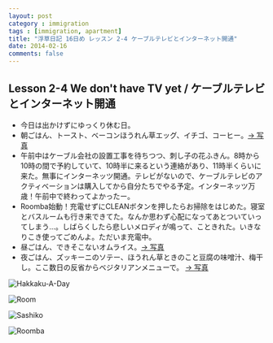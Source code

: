 ```yaml
---
layout: post
category : immigration
tags : [immigration, apartment]
title: "浮草日記 16日め レッスン 2-4 ケーブルテレビとインターネット開通"
date: 2014-02-16
comments: false
---
```


## Lesson 2-4 We don't have TV yet / ケーブルテレビとインターネット開通

* 今日は出かけずにゆっくり休む日。&nbsp; 
* 朝ごはん、トースト、ベーコンほうれん草エッグ、イチゴ、コーヒー。[-> 写真](http://instagram.com/p/kf-XbkFDby/)
* 午前中はケーブル会社の設置工事を待ちつつ、刺し子の花ふきん。8時から10時の間で予約していて、10時半に来るという連絡があり、11時半くらいに来た。無事にインターネッツ開通。テレビがないので、ケーブルテレビのアクティベーションは購入してから自分たちでやる予定。インターネッツ万歳！午前中で終わってよかったー。
* Roomba始動！充電せずにCLEANボタンを押したらお掃除をはじめた。寝室とバスルームも行き来できてた。なんか思わず心配になってあとついていってしまう…。しばらくしたら悲しいメロディが鳴って、こときれた。いきなりこき使ってごめんよ。ただいま充電中。
* 昼ごはん、できそこないオムライス。[-> 写真](http://instagram.com/p/kf-dQbFDb_/)
* 夜ごはん、ズッキーニのソテー、ほうれん草ときのこと豆腐の味噌汁、梅干し。ここ数日の反省からベジタリアンメニューで。 [-> 写真](http://instagram.com/p/kgPrDGFDTA/)


![Hakkaku-A-Day](https://lh6.googleusercontent.com/-TTuRQGGGMP8/UwGf9trqClI/AAAAAAAB5xk/aVNCUqThM3s/w620-h465-no/14+-+1)

![Room](https://lh6.googleusercontent.com/-4TCozP0JgGU/UwF3kZ-nl7I/AAAAAAAB5wU/FmIkJhQh-ow/w620-h465-no/P1150458.JPG)

![Sashiko](https://lh5.googleusercontent.com/-J5IMix6Uswk/UwGlaf1GlfI/AAAAAAAB5yg/hTC2ZKKs7ZI/w620-h465-no/P1150467.JPG)

![Roomba](https://lh6.googleusercontent.com/-7RRNAQhGItM/UwGl21E9w8I/AAAAAAAB5y8/yvKgnpmJjh4/w620-h465-no/P1150477.JPG)